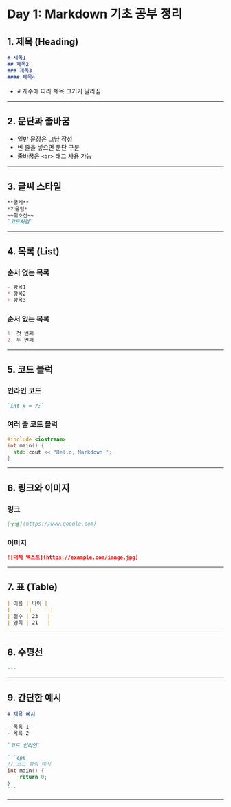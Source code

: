 # Day 1: Markdown 기초 공부 정리

## 1. 제목 (Heading)

```md
# 제목1
## 제목2
### 제목3
#### 제목4
```

- `#` 개수에 따라 제목 크기가 달라짐

---

## 2. 문단과 줄바꿈

- 일반 문장은 그냥 작성  
- 빈 줄을 넣으면 문단 구분  
- 줄바꿈은 `<br>` 태그 사용 가능  

---

## 3. 글씨 스타일

```md
**굵게**
*기울임*
~~취소선~~
`코드처럼`
```

---

## 4. 목록 (List)

### 순서 없는 목록

```md
- 항목1
* 항목2
+ 항목3
```
### 순서 있는 목록

```md
1. 첫 번째
2. 두 번째
```

---

## 5. 코드 블럭

### 인라인 코드

```md
`int x = 7;`
```

### 여러 줄 코드 블럭

```cpp
#include <iostream>
int main() {
  std::cout << "Hello, Markdown!";
}
```

---

## 6. 링크와 이미지

### 링크

```md
[구글](https://www.google.com)
```

### 이미지

```md
![대체 텍스트](https://example.com/image.jpg)
```

---

## 7. 표 (Table)

```md
| 이름 | 나이 |
|------|------|
| 철수 | 23   |
| 영희 | 21   |
```

---

## 8. 수평선

```md
---
```

---

## 9. 간단한 예시

````md
# 제목 예시

- 목록 1
- 목록 2

`코드 인라인`

```cpp
// 코드 블럭 예시
int main() {
    return 0;
}
```
````

---
